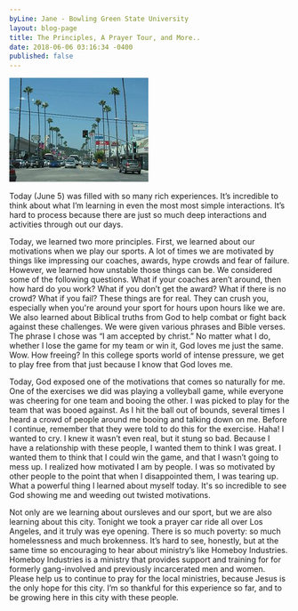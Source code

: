 ```yaml
---
byLine: Jane - Bowling Green State University
layout: blog-page
title: The Principles, A Prayer Tour, and More..
date: 2018-06-06 03:16:34 -0400
published: false
---
```

![](/uploads/2018/06/06/Ventura_Blvd_-_Laurel_Cyn_Blvd-1.jpg)

Today (June 5) was filled with so many rich experiences. It’s incredible to think about what I’m learning in even the most most simple interactions. It’s hard to process because there are just so much deep interactions and activities through out our days. 

  
Today, we learned two more principles. First, we learned about our motivations when we play our sports. A lot of times we are motivated by things like impressing our coaches, awards, hype crowds and fear of failure. However, we learned how unstable those things can be.  We considered some of the following questions. What if your coaches aren’t around, then how hard do you work? What if you don’t get the award? What if there is no crowd? What if you fail? These things are for real. They can crush you, especially when you're around your sport for hours upon hours like we are. We also learned about Biblical truths from God to help combat or fight back against these challenges. We were given various phrases and Bible verses. The phrase I chose was “I am accepted by christ.” No matter what I do, whether I lose the game for my team or win it, God loves me just the same. Wow. How freeing? In this college sports world of intense pressure, we get to play free from that just because I know that God loves me. 

  
Today, God exposed one of the motivations that comes so naturally for me. One of the exercises we did was playing a volleyball game, while everyone was cheering for one team and booing the other. I was picked to play for the team that was booed against. As I hit the ball out of bounds, several times I heard a crowd of people around me booing and talking down on me. Before I continue, remember that they were told to do this for the exercise. Haha! I wanted to cry. I knew it wasn’t even real, but it stung so bad. Because I have a relationship with these people, I wanted them to think I was great.  I wanted them to think that I could win the game, and that I wasn’t going to mess up. I realized how motivated I am by people. I was so motivated by other people to the point that when I disappointed them, I was tearing up.   
What a powerful thing I learned about myself today. It's so incredible to see God showing me and weeding out twisted motivations. 

  
Not only are we learning about oursleves and our sport, but we are also learning about this city. Tonight we took a prayer car ride all over Los Angeles, and it truly was eye opening. There is so much poverty: so much homelessness and much brokenness. It’s hard to see, honestly, but at the same time so encouraging to hear about ministry’s like Homeboy Industries. Homeboy Industries is a ministry that provides support and training for for formerly gang-involved and previously incarcerated men and women. Please help us to continue to pray for the local ministries, because Jesus is the only hope for this city. I’m so thankful for this experience so far, and to be growing here in this city with these people.